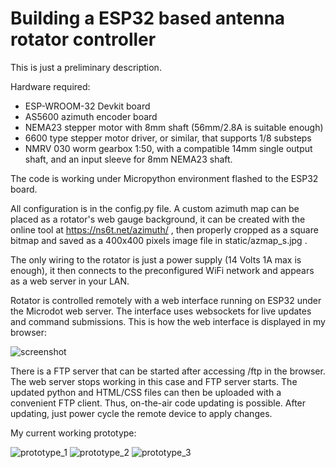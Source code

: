 # Building a ESP32 based antenna rotator controller

This is just a preliminary description.

Hardware required:
- ESP-WROOM-32 Devkit board
- AS5600 azimuth encoder board
- NEMA23 stepper motor with 8mm shaft (56mm/2.8A is suitable enough) 
- 6600 type stepper motor driver, or similar, that supports 1/8 substeps
- NMRV 030 worm gearbox 1:50, with a compatible 14mm single output shaft, and an input sleeve for 8mm NEMA23 shaft.

The code is working under Micropython environment flashed to the ESP32 board.

All configuration is in the config.py file. A custom azimuth map can be placed as a rotator's web gauge background, it can be created with the online tool at https://ns6t.net/azimuth/ , then properly cropped as a square bitmap and saved as a 400x400 pixels image file in static/azmap_s.jpg .

The only wiring to the rotator is just a power supply (14 Volts 1A max is enough), it then connects to the preconfigured WiFi network and appears as a web server in your LAN.

Rotator is controlled remotely with a web interface running on ESP32 under the Microdot web server. The interface uses websockets for live updates and command submissions. This is how the web interface is displayed in my browser:

![screenshot](https://github.com/EU1KY/rotator/assets/1841648/e5671847-bbd6-40ab-9ff1-d925bf39c139)

There is a FTP server that can be started after accessing /ftp in the browser. The web server stops working in this case and FTP server starts. The updated python and HTML/CSS files can then be uploaded with a convenient FTP client. Thus, on-the-air code updating is possible. After updating, just power cycle the remote device to apply changes.

My current working prototype:

![prototype_1](https://github.com/EU1KY/rotator/assets/1841648/d35414da-c701-420c-ae66-c1df03fdd736)
![prototype_2](https://github.com/EU1KY/rotator/assets/1841648/a3a52a5f-4010-4889-8b40-02e133d503e9)
![prototype_3](https://github.com/EU1KY/rotator/assets/1841648/304d80ba-6bec-44a8-8fd8-6762de2d77b1)
